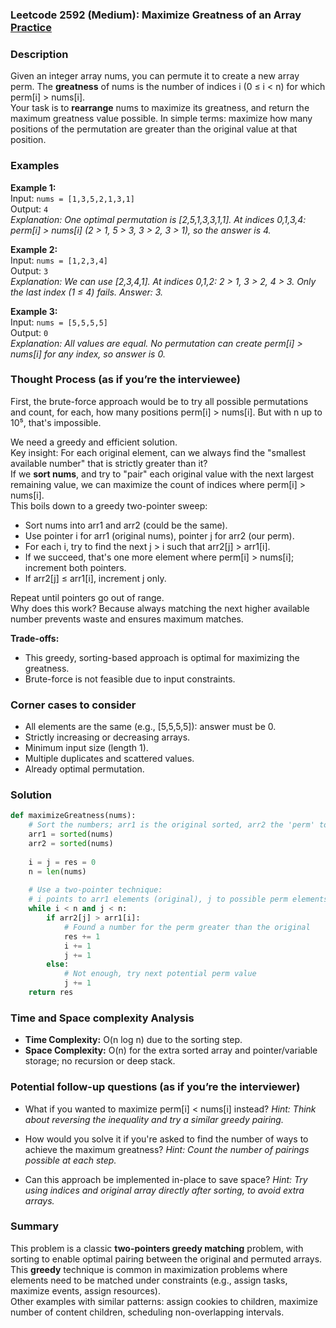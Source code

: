 ### Leetcode 2592 (Medium): Maximize Greatness of an Array [Practice](https://leetcode.com/problems/maximize-greatness-of-an-array)

### Description  
Given an integer array nums, you can permute it to create a new array perm. The **greatness** of nums is the number of indices i (0 ≤ i < n) for which perm[i] > nums[i].  
Your task is to **rearrange** nums to maximize its greatness, and return the maximum greatness value possible. In simple terms: maximize how many positions of the permutation are greater than the original value at that position.

### Examples  

**Example 1:**  
Input: `nums = [1,3,5,2,1,3,1]`  
Output: `4`  
*Explanation: One optimal permutation is [2,5,1,3,3,1,1]. At indices 0,1,3,4: perm[i] > nums[i] (2 > 1, 5 > 3, 3 > 2, 3 > 1), so the answer is 4.*

**Example 2:**  
Input: `nums = [1,2,3,4]`  
Output: `3`  
*Explanation: We can use [2,3,4,1]. At indices 0,1,2: 2 > 1, 3 > 2, 4 > 3. Only the last index (1 ≤ 4) fails. Answer: 3.*

**Example 3:**  
Input: `nums = [5,5,5,5]`  
Output: `0`  
*Explanation: All values are equal. No permutation can create perm[i] > nums[i] for any index, so answer is 0.*


### Thought Process (as if you’re the interviewee)  
First, the brute-force approach would be to try all possible permutations and count, for each, how many positions perm[i] > nums[i]. But with n up to 10⁵, that's impossible.

We need a greedy and efficient solution.  
Key insight: For each original element, can we always find the "smallest available number" that is strictly greater than it?  
If we **sort nums**, and try to "pair" each original value with the next largest remaining value, we can maximize the count of indices where perm[i] > nums[i].  
This boils down to a greedy two-pointer sweep:

- Sort nums into arr1 and arr2 (could be the same).
- Use pointer i for arr1 (original nums), pointer j for arr2 (our perm).
- For each i, try to find the next j > i such that arr2[j] > arr1[i].
- If we succeed, that's one more element where perm[i] > nums[i]; increment both pointers.
- If arr2[j] ≤ arr1[i], increment j only.

Repeat until pointers go out of range.  
Why does this work? Because always matching the next higher available number prevents waste and ensures maximum matches.

**Trade-offs:**  
- This greedy, sorting-based approach is optimal for maximizing the greatness.  
- Brute-force is not feasible due to input constraints.

### Corner cases to consider  
- All elements are the same (e.g., [5,5,5,5]): answer must be 0.
- Strictly increasing or decreasing arrays.
- Minimum input size (length 1).
- Multiple duplicates and scattered values.
- Already optimal permutation.

### Solution

```python
def maximizeGreatness(nums):
    # Sort the numbers; arr1 is the original sorted, arr2 the 'perm' to use greedily
    arr1 = sorted(nums)
    arr2 = sorted(nums)
    
    i = j = res = 0
    n = len(nums)
    
    # Use a two-pointer technique:
    # i points to arr1 elements (original), j to possible perm elements
    while i < n and j < n:
        if arr2[j] > arr1[i]:
            # Found a number for the perm greater than the original
            res += 1
            i += 1
            j += 1
        else:
            # Not enough, try next potential perm value
            j += 1
    return res
```

### Time and Space complexity Analysis  

- **Time Complexity:** O(n log n) due to the sorting step.
- **Space Complexity:** O(n) for the extra sorted array and pointer/variable storage; no recursion or deep stack.

### Potential follow-up questions (as if you’re the interviewer)  

- What if you wanted to maximize perm[i] < nums[i] instead?
  *Hint: Think about reversing the inequality and try a similar greedy pairing.*

- How would you solve it if you're asked to find the number of ways to achieve the maximum greatness?
  *Hint: Count the number of pairings possible at each step.*

- Can this approach be implemented in-place to save space?
  *Hint: Try using indices and original array directly after sorting, to avoid extra arrays.*

### Summary
This problem is a classic **two-pointers greedy matching** problem, with sorting to enable optimal pairing between the original and permuted arrays.  
This **greedy** technique is common in maximization problems where elements need to be matched under constraints (e.g., assign tasks, maximize events, assign resources).  
Other examples with similar patterns: assign cookies to children, maximize number of content children, scheduling non-overlapping intervals.